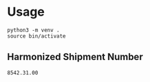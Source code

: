  
# Usage

```
python3 -m venv .
source bin/activate
```

## Harmonized Shipment Number

`8542.31.00`

